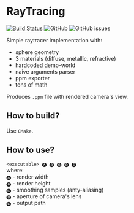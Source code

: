 # RayTracing

[![Build Status](https://dev.azure.com/bloodstoneteam/BloodstoneEngine/_apis/build/status/Ursanon.RayTracing?branchName=master)](https://dev.azure.com/bloodstoneteam/BloodstoneEngine/_build/latest?definitionId=1&branchName=master)
![GitHub](https://img.shields.io/github/license/Ursanon/RayTracing)
![GitHub issues](https://img.shields.io/github/issues/Ursanon/RayTracing)

Simple raytracer implementation with:

* sphere geometry
* 3 materials (diffuse, metallic, refractive)
* hardcoded demo-world
* naive arguments parser
* ppm exporter
* tons of math

Produces `.ppm` file with rendered camera's view.

## How to build?

Use `CMake`.

## How to use?

`<executable> 🅐 🅑 🅒 🅓 🅔`  
where:  
`🅐` - render width  
`🅑` - render height  
`🅒` - smoothing samples (anty-aliasing)  
`🅓` - aperture of camera's lens  
`🅔` - output path  
